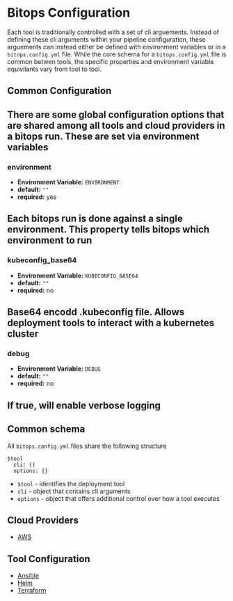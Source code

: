 # Bitops Configuration

Each tool is traditionally controlled with a set of cli arguements. Instead of defining these cli arguments within your pipeline configuration, these arguements can instead either be defined with environment variables or in a `bitops.config.yml` file. While the core schema for a `bitops.config.yml` file is common betwen tools, the specific properties and environment variable equivilants vary from tool to tool.

## Common Configuration
There are some global configuration options that are shared among all tools and cloud providers in a bitops run. These are set via environment variables
-------------------
### environment
* **Environment Variable:** `ENVIRONMENT`
* **default:** `""`
* **required:** yes

Each bitops run is done against a single environment. This property tells bitops which environment to run
-------------------
### kubeconfig_base64
* **Environment Variable:** `KUBECONFIG_BASE64`
* **default:** `""`
* **required:** no

Base64 encodd .kubeconfig file. Allows deployment tools to interact with a kubernetes cluster
-------------------
### debug
* **Environment Variable:** `DEBUG`
* **default:** `""`
* **required:** no

If true, will enable verbose logging
-------------------

## Common schema
All `bitops.config.yml` files share the following structure
```
$tool
  cli: {}
  options: {}
```
* `$tool` - identifies the deployment tool
* `cli` - object that contains cli arguments
* `options` - object that offers additional control over how a tool executes

## Cloud Providers
* [AWS](/docs/configuration/configuration-aws.md)

## Tool Configuration
* [Ansible](/docs/configuration/configuration-ansible.md)
* [Helm](/docs/configuration/configuration-helm.md)
* [Terraform](/docs/configuration/configuration-terraform.md)